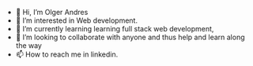 - 👋 Hi, I’m Olger Andres
- 👀 I’m interested in Web development.
- 🌱 I’m currently learning learning full stack web development,
- 💞️ I’m looking to collaborate  with anyone and thus help and learn along the way
- 📫 How to reach me in linkedin.

<!---
OlgerAndres/OlgerAndres is a ✨ special ✨ repository because its `README.md` (this file) appears on your GitHub profile.
You can click the Preview link to take a look at your changes.
--->
